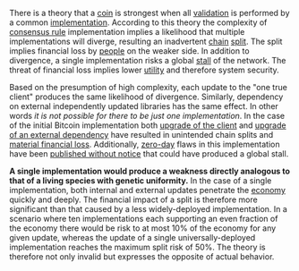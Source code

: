 There is a theory that a [coin](Glossary#coin) is strongest when all [validation](Glossary#validation) is performed by a common [implementation](Glossary#implementation). According to this theory the complexity of [consensus rule](Glossary#consensus-rules) implementation implies a likelihood that multiple implementations will diverge, resulting an inadvertent [chain](Glossary#chain) [split](Glossary#split). The split implies financial loss by [people](Glossary#person) on the weaker side. In addition to divergence, a single implementation risks a global [stall](Glossary#stall) of the network. The threat of financial loss implies lower [utility](Glossary#utility) and therefore system security.

Based on the presumption of high complexity, each update to the "one true client" produces the same likelihood of divergence. Similarly, dependency on external independently updated libraries has the same effect. In other words *it is not possible for there to be just one implementation*. In the case of the initial Bitcoin implementation both [upgrade of the client](https://github.com/bitcoin/bips/blob/master/bip-0050.mediawiki) and [upgrade of an external dependency](https://github.com/bitcoin/bips/blob/master/bip-0066.mediawiki#motivation) have resulted in unintended chain splits and [material financial loss](https://cointelegraph.com/news/miners-lost-over-50000-from-the-bitcoin-hardfork-last-weekend). Additionally, [zero-day](https://en.wikipedia.org/wiki/Zero-day_(computing)) flaws in this implementation have been [published without notice](https://www.reddit.com/r/btc/comments/6z827o/chris_jeffrey_jj_discloses_bitcoin_attack_vector/) that could have produced a global stall.

**A single implementation would produce a weakness directly analogous to that of a living species with genetic uniformity.**  In the case of a single implementation, both internal and external updates penetrate the [economy](Glossary#economy) quickly and deeply. The financial impact of a split is therefore more significant than that caused by a less widely-deployed implementation. In a scenario where ten implementations each supporting an even fraction of the economy there would be risk to at most 10% of the economy for any given update, whereas the update of a single universally-deployed implementation reaches the maximum split risk of 50%. The theory is therefore not only invalid but expresses the opposite of actual behavior.
